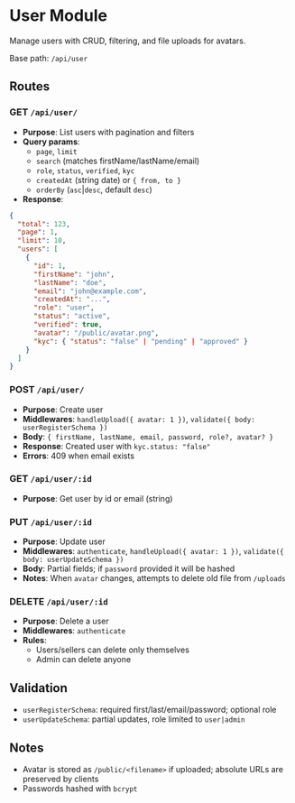 # User Module

Manage users with CRUD, filtering, and file uploads for avatars.

Base path: `/api/user`

## Routes

### GET `/api/user/`

- **Purpose**: List users with pagination and filters
- **Query params**:
  - `page`, `limit`
  - `search` (matches firstName/lastName/email)
  - `role`, `status`, `verified`, `kyc`
  - `createdAt` (string date) or `{ from, to }`
  - `orderBy` (`asc`|`desc`, default `desc`)
- **Response**:

```json
{
  "total": 123,
  "page": 1,
  "limit": 10,
  "users": [
    {
      "id": 1,
      "firstName": "john",
      "lastName": "doe",
      "email": "john@example.com",
      "createdAt": "...",
      "role": "user",
      "status": "active",
      "verified": true,
      "avatar": "/public/avatar.png",
      "kyc": { "status": "false" | "pending" | "approved" }
    }
  ]
}
```

### POST `/api/user/`

- **Purpose**: Create user
- **Middlewares**: `handleUpload({ avatar: 1 })`, `validate({ body: userRegisterSchema })`
- **Body**: `{ firstName, lastName, email, password, role?, avatar? }`
- **Response**: Created user with `kyc.status: "false"`
- **Errors**: 409 when email exists

### GET `/api/user/:id`

- **Purpose**: Get user by id or email (string)

### PUT `/api/user/:id`

- **Purpose**: Update user
- **Middlewares**: `authenticate`, `handleUpload({ avatar: 1 })`, `validate({ body: userUpdateSchema })`
- **Body**: Partial fields; if `password` provided it will be hashed
- **Notes**: When `avatar` changes, attempts to delete old file from `/uploads`

### DELETE `/api/user/:id`

- **Purpose**: Delete a user
- **Middlewares**: `authenticate`
- **Rules**:
  - Users/sellers can delete only themselves
  - Admin can delete anyone

## Validation

- `userRegisterSchema`: required first/last/email/password; optional role
- `userUpdateSchema`: partial updates, role limited to `user|admin`

## Notes

- Avatar is stored as `/public/<filename>` if uploaded; absolute URLs are preserved by clients
- Passwords hashed with `bcrypt`
